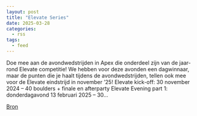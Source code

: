 ```yaml
---
layout: post
title: "Elevate Series"
date: 2025-03-28
categories: 
  - rss
tags: 
  - feed
---
```


<p>Doe mee aan de avondwedstrijden in Apex die onderdeel zijn van de jaar-rond Elevate competitie! We hebben voor deze avonden een dagwinnaar, maar de punten die je haalt tijdens de avondwedstrijden, tellen ook mee voor de Elevate eindstrijd in november &rsquo;25! Elevate kick-off: 30 november 2024 &ndash; 40 boulders + finale en afterparty Elevate Evening part 1: donderdagavond 13 februari 2025 &ndash; 30&hellip;</p>
<p><a href="https://www.klimkalender.nl/comp/elevate-series-2/" rel="noopener noreferrer" target="_blank">Bron</a></p>
